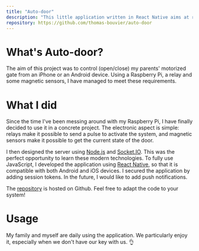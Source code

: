 ```yaml
---
title: "Auto-door"
description: "This little application written in React Native aims at remoting my parent's house garage door."
repository: https://github.com/thomas-bouvier/auto-door
---
```


# What's Auto-door?

The aim of this project was to control (open/close) my parents' motorized gate from an iPhone or an Android device. Using a Raspberry Pi, a relay and some magnetic sensors, I have managed to meet these requirements.

# What I did

Since the time I've been messing around with my Raspberry Pi, I have finally decided to use it in a concrete project. The electronic aspect is simple: relays make it possible to send a pulse to activate the system, and magnetic sensors make it possible to get the current state of the door.

I then designed the server using [Node.js](https://nodejs.org/en/") and [Socket.IO](https://socket.io/). This was the perfect opportunity to learn these modern technologies. To fully use JavaScript, I developed the application using [React Native](https://facebook.github.io/react-native/), so that it is compatible with both Android and iOS devices. I secured the application by adding session tokens. In the future, I would like to add push notifications.

The [repository](https://github.com/thomas-bouvier/auto-door) is hosted on Github. Feel free to adapt the code to your system!

# Usage

My family and myself are daily using the application. We particularly enjoy it, especially when we don't have our key with us. 👌
